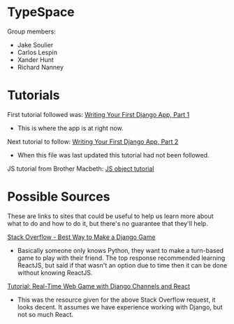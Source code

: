 # TypeSpace

Group members:
* Jake Soulier
* Carlos Lespin
* Xander Hunt
* Richard Nanney

# Tutorials

First tutorial followed was:
[Writing Your First Django App, Part 1](https://docs.djangoproject.com/en/4.0/intro/tutorial01/)
* This is where the app is at right now.

Next tutorial to follow:
[Writing Your First Django App, Part 2](https://docs.djangoproject.com/en/4.0/intro/tutorial02/)
* When this file was last updated this tutorial had not been followed.

JS tutorial from Brother Macbeth:
[JS object tutorial](https://developer.mozilla.org/en-US/docs/Learn/JavaScript/Objects/Object_building_practice)

# Possible Sources
These are links to sites that could be useful to help us learn more about what to do and how to do it, but there's no guarantee that they'll help.

[Stack Overflow - Best Way to Make a Django Game](https://stackoverflow.com/questions/51857043/best-way-to-make-a-multiplayer-turn-by-turn-online-game-with-python-back-end)
* Basically someone only knows Python, they want to make a turn-based game to play with their friend. The top response recommended learning ReactJS, but said if that wasn't an option due to time then it can be done without knowing ReactJS.

[Tutorial: Real-Time Web Game with Django Channels and React](https://codyparker.com/django-channels-with-react/)
* This was the resource given for the above Stack Overflow request, it looks decent. It assumes we have experience working with Django, but not so much React.
